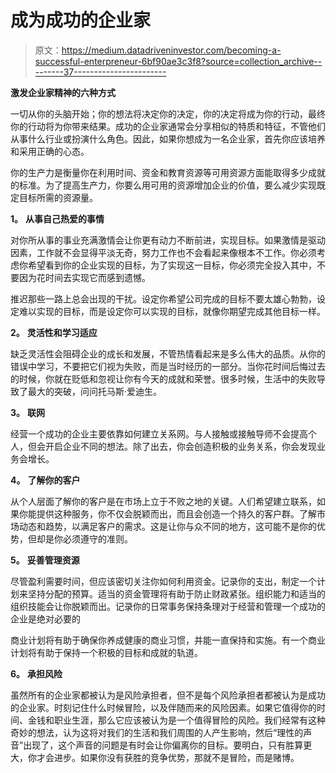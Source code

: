 # 成为成功的企业家

> 原文：<https://medium.datadriveninvestor.com/becoming-a-successful-enterpreneur-6bf90ae3c3f8?source=collection_archive---------37----------------------->

**激发企业家精神的六种方式**

一切从你的头脑开始；你的想法将决定你的决定，你的决定将成为你的行动，最终你的行动将为你带来结果。成功的企业家通常会分享相似的特质和特征，不管他们从事什么行业或扮演什么角色。因此，如果你想成为一名企业家，首先你应该培养和采用正确的心态。

你的生产力是衡量你在利用时间、资金和教育资源等可用资源方面能取得多少成就的标准。为了提高生产力，你要么用可用的资源增加企业的价值，要么减少实现既定目标所需的资源量。

**1。** **从事自己热爱的事情**

对你所从事的事业充满激情会让你更有动力不断前进，实现目标。如果激情是驱动因素，工作就不会显得平淡无奇，努力工作也不会看起来像根本不工作。你必须考虑你希望看到你的企业实现的目标，为了实现这一目标，你必须完全投入其中，不要因为花时间去实现它而感到遗憾。

推迟那些一路上总会出现的干扰。设定你希望公司完成的目标不要太雄心勃勃，设定难以实现的目标，而是设定你可以实现的目标，就像你期望完成其他目标一样。

**2。** **灵活性和学习适应**

缺乏灵活性会阻碍企业的成长和发展，不管热情看起来是多么伟大的品质。从你的错误中学习，不要把它们视为失败，而是当时经历的一部分。当你花时间后悔过去的时候，你就在贬低和忽视让你有今天的成就和荣誉。很多时候，生活中的失败导致了最大的突破，问问托马斯·爱迪生。

**3。** **联网**

经营一个成功的企业主要依靠如何建立关系网。与人接触或接触导师不会提高个人，但会开启企业不同的想法。除了出去，你会创造积极的业务关系，你会发现业务会增长。

**4。** **了解你的客户**

从个人层面了解你的客户是在市场上立于不败之地的关键。人们希望建立联系，如果你能提供这种服务，你不仅会脱颖而出，而且会创造一个持久的客户群。了解市场动态和趋势，以满足客户的需求。这是让你与众不同的地方，这可能不是你的优势，但却是你必须遵守的准则。

**5。** **妥善管理资源**

尽管盈利需要时间，但应该密切关注你如何利用资金。记录你的支出，制定一个计划来坚持分配的预算。适当的资金管理将有助于防止财政紧张。组织能力和适当的组织技能会让你脱颖而出。记录你的日常事务保持条理对于经营和管理一个成功的企业是绝对必要的

商业计划将有助于确保你养成健康的商业习惯，并能一直保持和实施。有一个商业计划将有助于保持一个积极的目标和成就的轨道。

**6。** **承担风险**

虽然所有的企业家都被认为是风险承担者，但不是每个风险承担者都被认为是成功的企业家。时刻记住什么时候冒险，以及伴随而来的风险因素。如果它值得你的时间、金钱和职业生涯，那么它应该被认为是一个值得冒险的风险。我们经常有这种奇妙的想法，认为这将对我们的生活和我们周围的人产生影响，然后“理性的声音”出现了，这个声音的问题是有时会让你偏离你的目标。要明白，只有胜算更大，你才会进步。如果你没有获胜的竞争优势，那就不是冒险，而是赌博。